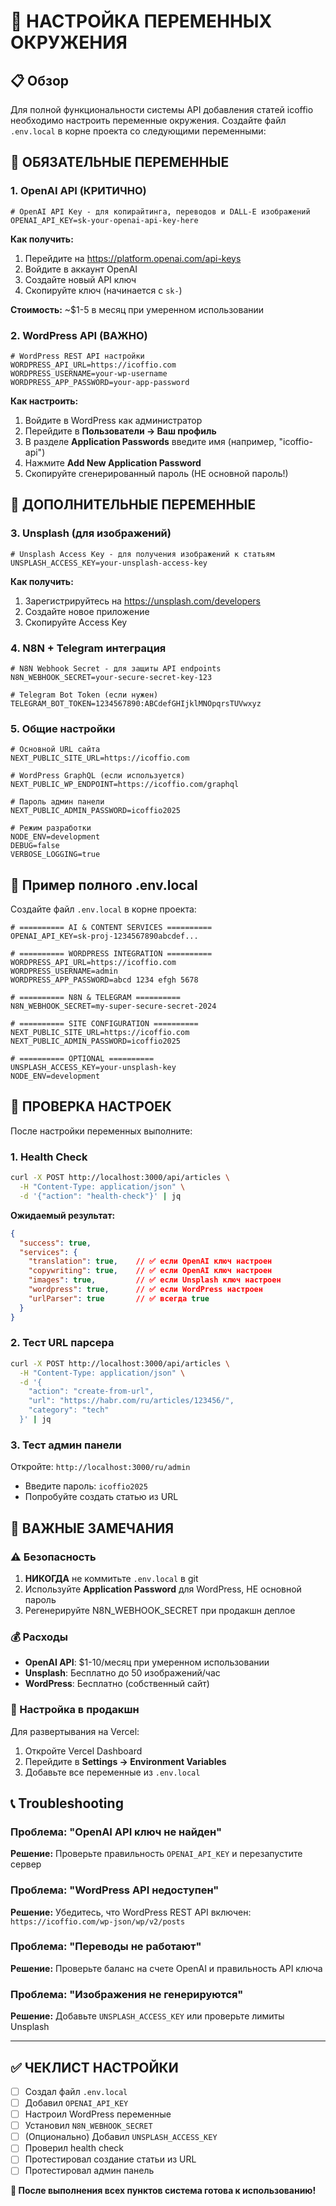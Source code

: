 # 🔑 НАСТРОЙКА ПЕРЕМЕННЫХ ОКРУЖЕНИЯ

## 📋 Обзор

Для полной функциональности системы API добавления статей icoffio необходимо настроить переменные окружения. Создайте файл `.env.local` в корне проекта со следующими переменными:

## 🚀 ОБЯЗАТЕЛЬНЫЕ ПЕРЕМЕННЫЕ

### 1. OpenAI API (КРИТИЧНО)

```env
# OpenAI API Key - для копирайтинга, переводов и DALL-E изображений
OPENAI_API_KEY=sk-your-openai-api-key-here
```

**Как получить:**
1. Перейдите на https://platform.openai.com/api-keys
2. Войдите в аккаунт OpenAI
3. Создайте новый API ключ
4. Скопируйте ключ (начинается с `sk-`)

**Стоимость:** ~$1-5 в месяц при умеренном использовании

### 2. WordPress API (ВАЖНО)

```env
# WordPress REST API настройки
WORDPRESS_API_URL=https://icoffio.com
WORDPRESS_USERNAME=your-wp-username
WORDPRESS_APP_PASSWORD=your-app-password
```

**Как настроить:**
1. Войдите в WordPress как администратор
2. Перейдите в **Пользователи → Ваш профиль**
3. В разделе **Application Passwords** введите имя (например, "icoffio-api")
4. Нажмите **Add New Application Password**
5. Скопируйте сгенерированный пароль (НЕ основной пароль!)

## 🎨 ДОПОЛНИТЕЛЬНЫЕ ПЕРЕМЕННЫЕ

### 3. Unsplash (для изображений)

```env
# Unsplash Access Key - для получения изображений к статьям
UNSPLASH_ACCESS_KEY=your-unsplash-access-key
```

**Как получить:**
1. Зарегистрируйтесь на https://unsplash.com/developers
2. Создайте новое приложение
3. Скопируйте Access Key

### 4. N8N + Telegram интеграция

```env
# N8N Webhook Secret - для защиты API endpoints
N8N_WEBHOOK_SECRET=your-secure-secret-key-123

# Telegram Bot Token (если нужен)
TELEGRAM_BOT_TOKEN=1234567890:ABCdefGHIjklMNOpqrsTUVwxyz
```

### 5. Общие настройки

```env
# Основной URL сайта
NEXT_PUBLIC_SITE_URL=https://icoffio.com

# WordPress GraphQL (если используется)
NEXT_PUBLIC_WP_ENDPOINT=https://icoffio.com/graphql

# Пароль админ панели
NEXT_PUBLIC_ADMIN_PASSWORD=icoffio2025

# Режим разработки
NODE_ENV=development
DEBUG=false
VERBOSE_LOGGING=true
```

## 📁 Пример полного .env.local

Создайте файл `.env.local` в корне проекта:

```env
# ========== AI & CONTENT SERVICES ==========
OPENAI_API_KEY=sk-proj-1234567890abcdef...

# ========== WORDPRESS INTEGRATION ==========
WORDPRESS_API_URL=https://icoffio.com
WORDPRESS_USERNAME=admin
WORDPRESS_APP_PASSWORD=abcd 1234 efgh 5678

# ========== N8N & TELEGRAM ==========
N8N_WEBHOOK_SECRET=my-super-secure-secret-2024

# ========== SITE CONFIGURATION ==========
NEXT_PUBLIC_SITE_URL=https://icoffio.com
NEXT_PUBLIC_ADMIN_PASSWORD=icoffio2025

# ========== OPTIONAL ==========
UNSPLASH_ACCESS_KEY=your-unsplash-key
NODE_ENV=development
```

## 🧪 ПРОВЕРКА НАСТРОЕК

После настройки переменных выполните:

### 1. Health Check

```bash
curl -X POST http://localhost:3000/api/articles \
  -H "Content-Type: application/json" \
  -d '{"action": "health-check"}' | jq
```

**Ожидаемый результат:**
```json
{
  "success": true,
  "services": {
    "translation": true,    // ✅ если OpenAI ключ настроен
    "copywriting": true,    // ✅ если OpenAI ключ настроен  
    "images": true,         // ✅ если Unsplash ключ настроен
    "wordpress": true,      // ✅ если WordPress настроен
    "urlParser": true       // ✅ всегда true
  }
}
```

### 2. Тест URL парсера

```bash
curl -X POST http://localhost:3000/api/articles \
  -H "Content-Type: application/json" \
  -d '{
    "action": "create-from-url",
    "url": "https://habr.com/ru/articles/123456/",
    "category": "tech"
  }' | jq
```

### 3. Тест админ панели

Откройте: `http://localhost:3000/ru/admin`
- Введите пароль: `icoffio2025`
- Попробуйте создать статью из URL

## 🚨 ВАЖНЫЕ ЗАМЕЧАНИЯ

### ⚠️ Безопасность

1. **НИКОГДА** не коммитьте `.env.local` в git
2. Используйте **Application Password** для WordPress, НЕ основной пароль
3. Регенерируйте N8N_WEBHOOK_SECRET при продакшн деплое

### 💰 Расходы

- **OpenAI API**: $1-10/месяц при умеренном использовании
- **Unsplash**: Бесплатно до 50 изображений/час
- **WordPress**: Бесплатно (собственный сайт)

### 🔧 Настройка в продакшн

Для развертывания на Vercel:
1. Откройте Vercel Dashboard
2. Перейдите в **Settings → Environment Variables**
3. Добавьте все переменные из `.env.local`

## 📞 Troubleshooting

### Проблема: "OpenAI API ключ не найден"
**Решение:** Проверьте правильность `OPENAI_API_KEY` и перезапустите сервер

### Проблема: "WordPress API недоступен"
**Решение:** Убедитесь, что WordPress REST API включен: `https://icoffio.com/wp-json/wp/v2/posts`

### Проблема: "Переводы не работают"
**Решение:** Проверьте баланс на счете OpenAI и правильность API ключа

### Проблема: "Изображения не генерируются"
**Решение:** Добавьте `UNSPLASH_ACCESS_KEY` или проверьте лимиты Unsplash

---

## ✅ ЧЕКЛИСТ НАСТРОЙКИ

- [ ] Создал файл `.env.local`
- [ ] Добавил `OPENAI_API_KEY`
- [ ] Настроил WordPress переменные
- [ ] Установил `N8N_WEBHOOK_SECRET`
- [ ] (Опционально) Добавил `UNSPLASH_ACCESS_KEY`
- [ ] Проверил health check
- [ ] Протестировал создание статьи из URL
- [ ] Протестировал админ панель

**🎉 После выполнения всех пунктов система готова к использованию!**






